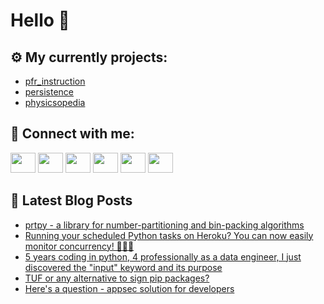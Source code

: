 # Hello 👋

## ⚙️ My currently projects:
- [pfr_instruction](https://github.com/bullbesh/pfr_instruction)
- [persistence](https://github.com/bullbesh/persistence)
- [physicsopedia](https://github.com/bullbesh/physicsopedia)

## 🔎 Connect with me:
[<img height="32" width="40" src="https://cdn.jsdelivr.net/npm/simple-icons@v5/icons/telegram.svg" />](https://t.me/bullbesh)
[<img height="32" width="40" src="https://cdn.jsdelivr.net/npm/simple-icons@v5/icons/vk.svg" />](https://vk.com/bullbesh)
[<img height="32" width="40" src="https://cdn.jsdelivr.net/npm/simple-icons@v5/icons/twitter.svg" />](https://twitter.com/bullbesh1)
[<img height="32" width="40" src="https://cdn.jsdelivr.net/npm/simple-icons@v5/icons/instagram.svg" />](https://www.instagram.com/bullbesh)
[<img height="32" width="40" src="https://cdn.jsdelivr.net/npm/simple-icons@v5/icons/reddit.svg" />](https://www.reddit.com/user/bullbesh)
[<img height="32" width="40" src="https://cdn.jsdelivr.net/npm/simple-icons@v5/icons/youtube.svg" />](https://www.youtube.com/channel/UCtfjRs6uzgq5mfm8S06WTcg)

## 📕 Latest Blog Posts
<!-- BLOG-POST-LIST:START -->
- [prtpy - a library for number-partitioning and bin-packing algorithms](https://www.reddit.com/r/Python/comments/sxrmim/prtpy_a_library_for_numberpartitioning_and/)
- [Running your scheduled Python tasks on Heroku? You can now easily monitor concurrency! 👾👾👾](https://www.reddit.com/r/Python/comments/sxrhng/running_your_scheduled_python_tasks_on_heroku_you/)
- [5 years coding in python, 4 professionally as a data engineer, I just discovered the &quot;input&quot; keyword and its purpose](https://www.reddit.com/r/Python/comments/sxrb4h/5_years_coding_in_python_4_professionally_as_a/)
- [TUF or any alternative to sign pip packages?](https://www.reddit.com/r/Python/comments/sxpvr8/tuf_or_any_alternative_to_sign_pip_packages/)
- [Here&#39;s a question - appsec solution for developers](https://www.reddit.com/r/Python/comments/sxpqfz/heres_a_question_appsec_solution_for_developers/)
<!-- BLOG-POST-LIST:END -->
